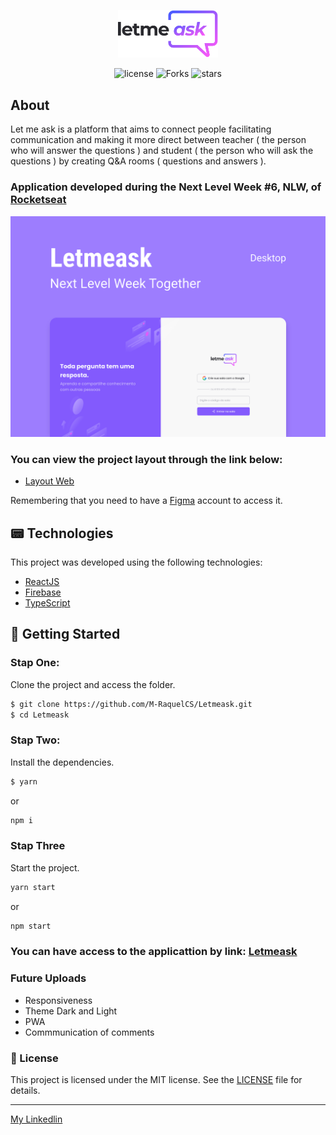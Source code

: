 <p align='center'>
  <img src="src/assets/images/logo.svg" width="160px"/>
</p>

<p align='center'>
  <img src="https://img.shields.io/github/license/M-RaquelCS/Letmeask?color=%23835afd" alt='license'/>
  <img src="https://img.shields.io/github/forks/M-RaquelCS/Letmeask?color=%23835afd" alt='Forks'/>
  <img src="https://img.shields.io/github/stars/M-RaquelCS/Letmeask?color=%23835afd" alt='stars'/>

</p>

## About
Let me ask is a platform that aims to connect people facilitating communication and making it more direct between teacher ( the person who will answer the questions ) and student ( the person who will ask the questions ) by creating Q&A rooms ( questions and answers ).
### Application developed during the Next Level Week #6, NLW, of [Rocketseat](https://rocketseat.com.br)

<p align='center'>
  <img src="src/assets/images/cover.svg" alt='letmeask' width='600px'/>
</p>

### You can view the project layout through the link below:
- [Layout Web](https://www.figma.com/file/u0BQK8rCf2KgzcukdRRCWh/Letmeask/duplicate)

Remembering that you need to have a [Figma](https://figma.com/) account to access it.

## 📟 Technologies
This project was developed using the following technologies:
- [ReactJS](https://reactjs.org)
- [Firebase](https://firebase.google.com/)
- [TypeScript](https://www.typescriptlang.org/)

## 🚀 Getting Started

### Stap One:
Clone the project and access the folder.
```bash
$ git clone https://github.com/M-RaquelCS/Letmeask.git
$ cd Letmeask
```
### Stap Two:
Install the dependencies.
```bash
$ yarn
```
or
```bash
npm i
```

### Stap Three
Start the project.
```bash
yarn start
```
or
```bash
npm start
```
### You can have access to the applicattion by link: [Letmeask](https://letmeask-50418.web.app)

### Future Uploads
- Responsiveness
- Theme Dark and Light
- PWA
- Commmunication of comments
### 📜 License
This project is licensed under the MIT license. See the [LICENSE](LICENSE.md) file for details.

---

[My Linkedlin](https://www.linkedin.com/in/maria-raquel-3b27531a5)